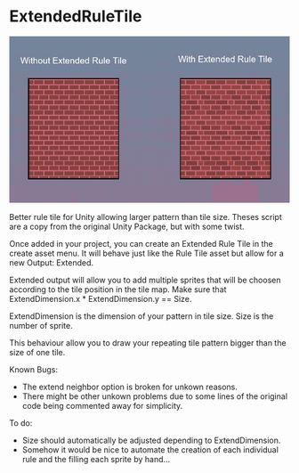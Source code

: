 # ExtendedRuleTile

![alt text](https://github.com/FaithGamer/ExtendedRuleTile/blob/master/header.png?raw=true)

Better rule tile for Unity allowing larger pattern than tile size.
Theses script are a copy from the original Unity Package, but with some twist.

Once added in your project, you can create an Extended Rule Tile in the create asset menu.
It will behave just like the Rule Tile asset but allow for a new Output: Extended.

Extended output will allow you to add multiple sprites that will be choosen according to the tile position in the tile map.
Make sure that ExtendDimension.x * ExtendDimension.y  == Size.

ExtendDimension is the dimension of your pattern in tile size. Size is the number of sprite.

This behaviour allow you to draw your repeating tile pattern bigger than the size of one tile.

Known Bugs:

- The extend neighbor option is broken for unkown reasons.
- There might be other unkown problems due to some lines of the original code being commented away for simplicity.

To do:

- Size should automatically be adjusted depending to ExtendDimension.
- Somehow it would be nice to automate the creation of each individual rule and the filling each sprite by hand...
